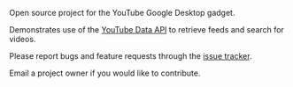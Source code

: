 Open source project for the YouTube Google Desktop gadget.

Demonstrates use of the [YouTube Data API](http://code.google.com/apis/youtube/overview.html) to retrieve feeds and  search for videos.

Please report bugs and feature requests through the [issue tracker](http://code.google.com/p/google-youtube-gadget/issues/list).

Email a project owner if you would like to contribute.